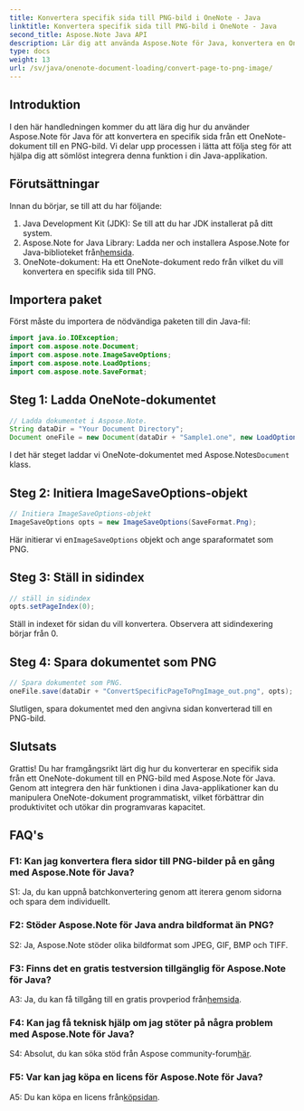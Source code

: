```yaml
---
title: Konvertera specifik sida till PNG-bild i OneNote - Java
linktitle: Konvertera specifik sida till PNG-bild i OneNote - Java
second_title: Aspose.Note Java API
description: Lär dig att använda Aspose.Note för Java, konvertera en OneNote-sida till PNG. Följ enkla steg, ladda dokument och ställ in alternativ. Förbättra Java-appar med den här funktionen.
type: docs
weight: 13
url: /sv/java/onenote-document-loading/convert-page-to-png-image/
---
```

## Introduktion

I den här handledningen kommer du att lära dig hur du använder Aspose.Note för Java för att konvertera en specifik sida från ett OneNote-dokument till en PNG-bild. Vi delar upp processen i lätta att följa steg för att hjälpa dig att sömlöst integrera denna funktion i din Java-applikation.

## Förutsättningar

Innan du börjar, se till att du har följande:

1. Java Development Kit (JDK): Se till att du har JDK installerat på ditt system.
2.  Aspose.Note for Java Library: Ladda ner och installera Aspose.Note for Java-biblioteket från[hemsida](https://releases.aspose.com/note/java/).
3. OneNote-dokument: Ha ett OneNote-dokument redo från vilket du vill konvertera en specifik sida till PNG.

## Importera paket

Först måste du importera de nödvändiga paketen till din Java-fil:

```java
import java.io.IOException;
import com.aspose.note.Document;
import com.aspose.note.ImageSaveOptions;
import com.aspose.note.LoadOptions;
import com.aspose.note.SaveFormat;
```

## Steg 1: Ladda OneNote-dokumentet

```java
// Ladda dokumentet i Aspose.Note.
String dataDir = "Your Document Directory";
Document oneFile = new Document(dataDir + "Sample1.one", new LoadOptions());
```

 I det här steget laddar vi OneNote-dokumentet med Aspose.Notes`Document` klass.

## Steg 2: Initiera ImageSaveOptions-objekt

```java
// Initiera ImageSaveOptions-objekt
ImageSaveOptions opts = new ImageSaveOptions(SaveFormat.Png);
```

 Här initierar vi en`ImageSaveOptions` objekt och ange sparaformatet som PNG.

## Steg 3: Ställ in sidindex

```java
// ställ in sidindex
opts.setPageIndex(0);
```

Ställ in indexet för sidan du vill konvertera. Observera att sidindexering börjar från 0.

## Steg 4: Spara dokumentet som PNG

```java
// Spara dokumentet som PNG.
oneFile.save(dataDir + "ConvertSpecificPageToPngImage_out.png", opts);
```

Slutligen, spara dokumentet med den angivna sidan konverterad till en PNG-bild.

## Slutsats

Grattis! Du har framgångsrikt lärt dig hur du konverterar en specifik sida från ett OneNote-dokument till en PNG-bild med Aspose.Note för Java. Genom att integrera den här funktionen i dina Java-applikationer kan du manipulera OneNote-dokument programmatiskt, vilket förbättrar din produktivitet och utökar din programvaras kapacitet.

## FAQ's

### F1: Kan jag konvertera flera sidor till PNG-bilder på en gång med Aspose.Note för Java?

S1: Ja, du kan uppnå batchkonvertering genom att iterera genom sidorna och spara dem individuellt.

### F2: Stöder Aspose.Note för Java andra bildformat än PNG?

S2: Ja, Aspose.Note stöder olika bildformat som JPEG, GIF, BMP och TIFF.

### F3: Finns det en gratis testversion tillgänglig för Aspose.Note för Java?

 A3: Ja, du kan få tillgång till en gratis provperiod från[hemsida](https://releases.aspose.com/).

### F4: Kan jag få teknisk hjälp om jag stöter på några problem med Aspose.Note för Java?

 S4: Absolut, du kan söka stöd från Aspose community-forum[här](https://forum.aspose.com/c/note/28).

### F5: Var kan jag köpa en licens för Aspose.Note för Java?

 A5: Du kan köpa en licens från[köpsidan](https://purchase.aspose.com/buy).